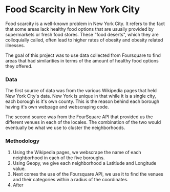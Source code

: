 # Food Scarcity in New York City

Food scarcity is a well-known problem in New York City. It refers to the fact that some areas lack healthy food options that are usually provided by supermarkets or fresh food stores. These "food deserts", which they are colloquially called, often lead to higher rates of obesity and obesity related illnesses. 

The goal of this project was to use data collected from Foursquare to find areas that had similarities in terms of the amount of healthy food options they offered. 

### Data
The first source of data was from the various Wikipedia pages that held New York City's data. New York is unique in that while it is a single city, each borough is it's own county. This is the reason behind each borough having it's own webpage and webscraping code. 

The second source was from the FourSquare API that provided us the different venues in each of the locales. The combination of the two would eventually be what we use to cluster the neighborhoods. 

### Methodology
1. Using the Wikipedia pages, we webscrape the name of each neighborhood in each of the five boroughs. 
2. Using Geopy, we give each neighborhood a Latitiude and Longitude value. 
3. Next comes the use of the Foursquare API, we use it to find the venues and their categories within a radius of the coordinates. 
4. After 